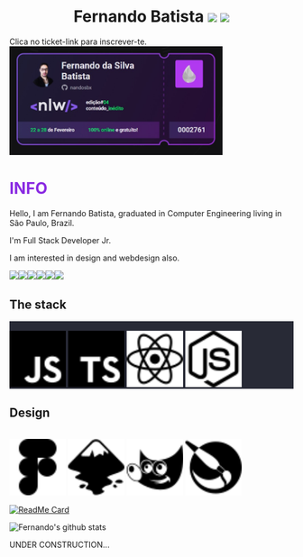 <h1 align="center">Fernando Batista <img src="https://img.shields.io/github/followers/Nandosbx?style=social"/><span> </span><img src="https://img.shields.io/github/stars/Nandosbx?style=social"/><span></h1>

<p align="">
Clica no ticket-link para inscrever-te.
<br/>
<a href="https://nextlevelweek.com/convite/nandosbx"><img src="https://raw.githubusercontent.com/Nandosbx/Nandosbx/master/.github/ticket-link.jpg" width="75%" height="75%"/></a>

</p>


<h1 style="color: blueviolet">INFO</h1>

<p>Hello, I am Fernando Batista, graduated in Computer Engineering living in São Paulo, Brazil.

I'm Full Stack Developer Jr.

I am interested in design and webdesign also.

<p align="">
<a href="https://www.linkedin.com/in/Nandoxsb/"><img src="https://img.shields.io/badge/linkedin-%230077B5.svg?&style=for-the-badge&logo=linkedin&logoColor=white"/></a><a href="https://gitlab.com/Nandosbx"><img src="https://img.shields.io/badge/gitlab-%23330f63.svg?&style=for-the-badge&logo=gitlab&logoColor=white"/></a><a href="https://bitbucket.org/nandosbx/"><img src="https://img.shields.io/badge/bitbucket-%23330f63.svg?color=143864&style=for-the-badge&logo=bitbucket&logoColor=white"/></a><a href="#"><img src="https://img.shields.io/badge/WHATSAPP-25D366?&style=for-the-badge&logo=whatsapp&logoColor=white"/></a><a href="#"><img src="https://img.shields.io/badge/gmail-D14836?&style=for-the-badge&logo=gmail&logoColor=white"/></a><a href="https://www.instagram.com/nando.sbx"><img src="https://img.shields.io/badge/instagram-%23E4405F.svg?&style=for-the-badge&logo=instagram&logoColor=white"/></a>
</p>


<h2>The stack</h2>
<p align="" style="background-color:#282a36;"><br/>
<img src="https://raw.githubusercontent.com/Nandosbx/Nandosbx/ac443313f81c3d4a8d16fdf74c654183c5b94dcc/.github/javascript.svg"width="100px" height="100px"/>
<img src="https://raw.githubusercontent.com/Nandosbx/Nandosbx/ac443313f81c3d4a8d16fdf74c654183c5b94dcc/.github/typescript.svg"width="100px" height="100px"/>
<img src="https://raw.githubusercontent.com/Nandosbx/Nandosbx/ac443313f81c3d4a8d16fdf74c654183c5b94dcc/.github/react.svg" width="100px" height="100px"/>
<img src="https://raw.githubusercontent.com/Nandosbx/Nandosbx/ac443313f81c3d4a8d16fdf74c654183c5b94dcc/.github/node-dot-js.svg"width="100px" height="100px"/><br/>
</p>

<h2>Design</h2>
<p align=""><br/>
<img src="https://raw.githubusercontent.com/Nandosbx/Nandosbx/70bc2b15ad5c8baea10076ed8c56d1b7db6fc04a/.github/figma.svg"width="100px" height="100px"/>
<img src="https://raw.githubusercontent.com/Nandosbx/Nandosbx/ac443313f81c3d4a8d16fdf74c654183c5b94dcc/.github/inkscape.svg"width="100px" height="100px"/>
<img src="https://raw.githubusercontent.com/Nandosbx/Nandosbx/ed7fa970564d548193a266f7c2192d67483d59b6/.github/gimp.svg" width="100px" height="100px"/> <img src="https://raw.githubusercontent.com/Nandosbx/Nandosbx/d9af8fc11681ec2e3965547daf834fde8a7c4136/.github/krita.svg" width="100px" height="100px"/><br/>
</p>

[![ReadMe Card](https://github-readme-stats.vercel.app/api/pin/?username=Nandosbx&repo=Design&theme=dracula&show_icons=true)](https://github.com/Nandosbx/Design)

![Fernando's github stats](https://github-readme-stats.vercel.app/api?username=Nandosbx&theme=dracula&show_icons=true)


<p> UNDER CONSTRUCTION...</p>
